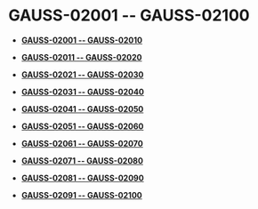 # GAUSS-02001 -- GAUSS-02100<a name="ZH-CN_TOPIC_0302072914"></a>

-   **[GAUSS-02001 -- GAUSS-02010](GAUSS-02001----GAUSS-02010.md)**  

-   **[GAUSS-02011 -- GAUSS-02020](GAUSS-02011----GAUSS-02020.md)**  

-   **[GAUSS-02021 -- GAUSS-02030](GAUSS-02021----GAUSS-02030.md)**  

-   **[GAUSS-02031 -- GAUSS-02040](GAUSS-02031----GAUSS-02040.md)**  

-   **[GAUSS-02041 -- GAUSS-02050](GAUSS-02041----GAUSS-02050.md)**  

-   **[GAUSS-02051 -- GAUSS-02060](GAUSS-02051----GAUSS-02060.md)**  

-   **[GAUSS-02061 -- GAUSS-02070](GAUSS-02061----GAUSS-02070.md)**  

-   **[GAUSS-02071 -- GAUSS-02080](GAUSS-02071----GAUSS-02080.md)**  

-   **[GAUSS-02081 -- GAUSS-02090](GAUSS-02081----GAUSS-02090.md)**  

-   **[GAUSS-02091 -- GAUSS-02100](GAUSS-02091----GAUSS-02100.md)**  


